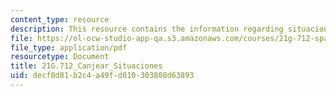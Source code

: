 ```yaml
---
content_type: resource
description: This resource contains the information regarding situaciones.
file: https://ol-ocw-studio-app-qa.s3.amazonaws.com/courses/21g-712-spanish-conversation-and-composition-fall-2003/decf0d81b2c4a49fd010303808d63893_MIT21G_712F03_canj_si_aci.pdf
file_type: application/pdf
resourcetype: Document
title: 21G.712_Canjear_Situaciones
uid: decf0d81-b2c4-a49f-d010-303808d63893
---
```

